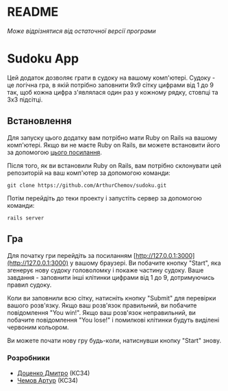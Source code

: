 # README

_Може відрізнятися від остаточної версії програми_

# Sudoku App

Цей додаток дозволяє грати в судоку на вашому комп'ютері. Судоку - це логічна гра, в якій потрібно заповнити 9x9 сітку цифрами від 1 до 9 так, щоб кожна цифра з'являлася один раз у кожному рядку, стовпці та 3x3 підсітці.

## Встановлення

Для запуску цього додатку вам потрібно мати Ruby on Rails на вашому комп'ютері. Якщо ви не маєте Ruby on Rails, ви можете встановити його за допомогою [цього посилання](https://guides.rubyonrails.org/getting_started.html).

Після того, як ви встановили Ruby on Rails, вам потрібно склонувати цей репозиторій на ваш комп'ютер за допомогою команди:

```
git clone https://github.com/ArthurChemov/sudoku.git
```

Потім перейдіть до теки проекту і запустіть сервер за допомогою команди:

```
rails server
```

## Гра

Для початку гри перейдіть за посиланням [http://127.0.0.1:3000](http://127.0.0.1:3000) у вашому браузері. Ви побачите кнопку "Start", яка згенерує нову судоку головоломку і покаже частину судоку. Ваше завдання - заповнити інші клітинки цифрами від 1 до 9, дотримуючись правил судоку.

Коли ви заповнили всю сітку, натисніть кнопку "Submit" для перевірки вашого розв'язку. Якщо ваш розв'язок правильний, ви побачите повідомлення "You win!". Якщо ваш розв'язок неправильний, ви побачите повідомлення "You lose!" і помилкові клітинки будуть виділені червоним кольором.

Ви можете почати нову гру будь-коли, натиснувши кнопку "Start" знову.


### Розробники
* [Доценко Дмитро](https://github.com/DDS-KRZN) (КС34)
* [Чемов Артур](https://github.com/ArthurChemov) (КС34)